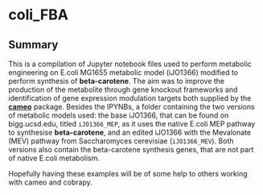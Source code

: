 # coli_FBA

## Summary
This is a compilation of Jupyter notebook files used to perform metabolic engineering on E.coli MG1655 metabolic model (iJO1366) modified to perform synthesis of **beta-carotene**. The aim was to improve the production of the metabolite through gene knockout frameworks and identification of gene expression modulation targets both supplied by the [**cameo**](https://github.com/biosustain/cameo) package.
Besides the IPYNBs, a folder containing the two versions of metabolic models used: the base iJO1366, that can be found on bigg.ucsd.edu, titled `iJO1366_MEP`, as it uses the native E.coli MEP pathway to synthesise **beta-carotene**, and an edited iJO1366 with the Mevalonate (MEV) pathway from Saccharomyces cerevisiae (`iJO1366_MEV`). Both versions also contain the beta-carotene synthesis genes, that are not part of native E.coli metabolism.

Hopefully having these examples will be of some help to others working with cameo and cobrapy.
